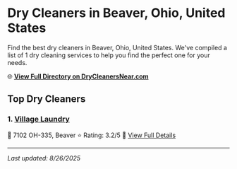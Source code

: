 # Dry Cleaners in Beaver, Ohio, United States

Find the best dry cleaners in Beaver, Ohio, United States. We've compiled a list of 1 dry cleaning services to help you find the perfect one for your needs.

🌐 **[View Full Directory on DryCleanersNear.com](https://drycleanersnear.com/city/US/Ohio/Beaver)**

## Top Dry Cleaners

### 1. [Village Laundry](https://drycleanersnear.com/dryCleaner/6870702ef0d34636f22da14e/village-laundry)
📍 7102 OH-335, Beaver
⭐ Rating: 3.2/5
🔗 [View Full Details](https://drycleanersnear.com/dryCleaner/6870702ef0d34636f22da14e/village-laundry)


---

*Last updated: 8/26/2025*
